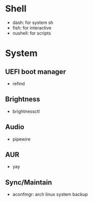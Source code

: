 # Shell
- dash: for system sh
- fish: for interactive
- nushell: for scripts
# System
## UEFI boot manager
- refind
## Brightness
- brightnessctl
## Audio
- pipewire
## AUR
- yay
## Sync/Maintain
- aconfmgr: arch linux system backup

